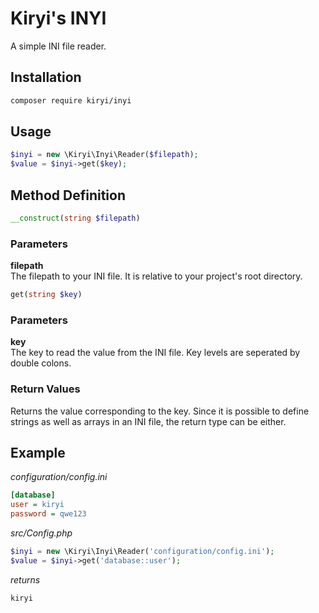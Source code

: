 # Kiryi's INYI
A simple INI file reader.

## Installation
```bash
composer require kiryi/inyi
```

## Usage
```php
$inyi = new \Kiryi\Inyi\Reader($filepath);
$value = $inyi->get($key);
```

## Method Definition
```php
__construct(string $filepath)
```
### Parameters
**filepath**  
The filepath to your INI file. It is relative to your project's root directory.

```php
get(string $key)
```
### Parameters
**key**  
The key to read the value from the INI file. Key levels are seperated by double colons.

### Return Values
Returns the value corresponding to the key. Since it is possible to define strings as well as arrays in an INI file, the return type can be either.

## Example
*configuration/config.ini*
```ini
[database]
user = kiryi
password = qwe123
```
*src/Config.php*
```php
$inyi = new \Kiryi\Inyi\Reader('configuration/config.ini');
$value = $inyi->get('database::user');
```
*returns*
```
kiryi
```
